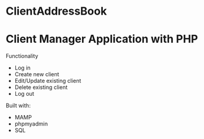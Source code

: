 # ClientAddressBook

<h1>Client Manager Application with PHP</h1>
<p>Functionality</p>
<ul>
    <li>Log in</li>
    <li>Create new client</li>
    <li>Edit/Update existing client</li>
    <li>Delete existing client</li>
    <li>Log out</li>
</ul>
<p>Built with:</p>
<ul>
    <li>MAMP</li>
    <li>phpmyadmin</li>
    <li>SQL</li>
</ul>

